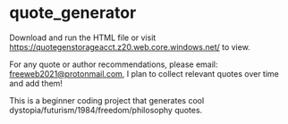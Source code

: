 # quote_generator

Download and run the HTML file or visit https://quotegenstorageacct.z20.web.core.windows.net/ to view.

For any quote or author recommendations, please email: freeweb2021@protonmail.com, I plan to collect relevant quotes over time and add them!

This is a beginner coding project that generates cool dystopia/futurism/1984/freedom/philosophy quotes.

